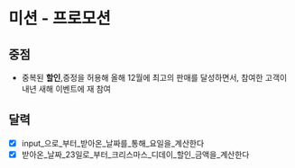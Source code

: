 # 미션 - 프로모션

## 중점

- 중복된 **할인**,증정을 허용해 올해 12월에 최고의 판매를 달성하면서, 참여한 고객이 내년 새해 이벤트에 재 참여

## 달력

- [x] input_으로_부터_받아온_날짜를_통해_요일을_계산한다
- [x] 받아온_날짜_23일로_부터_크리스마스_디데이_할인_금액을_계산한다